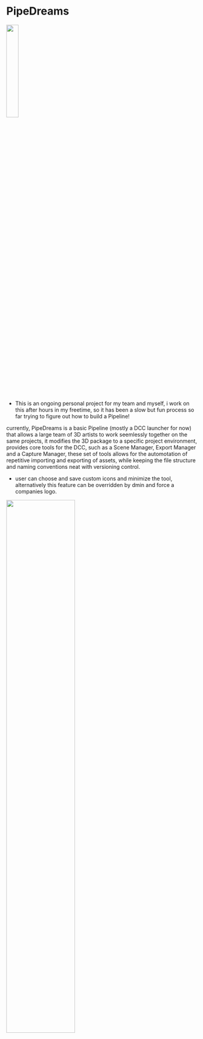 # PipeDreams

<img src="https://user-images.githubusercontent.com/80905013/193423638-1d37a040-c230-48b5-a7dc-78e5a56ed3e2.gif" width="25%">
     
- This is an ongoing personal project for my team and myself, i work on this after hours in my freetime, so it has been a slow but fun process so far trying to figure out
  how to build a Pipeline!

currently, PipeDreams is a basic Pipeline (mostly a DCC launcher for now) 
that allows a large team of 3D artists to work seemlessly together on the same projects,
it modifies the 3D package to a specific project environment, provides core tools for the DCC, such as a Scene Manager, Export Manager and a Capture Manager,
these set of tools allows for the automotation of repetitive importing and exporting of assets, while keeping the file structure and naming conventions neat
with versioning control.



- user can choose and save custom icons and minimize the tool, alternatively this feature can be overridden by dmin and force a companies logo.
<img src="https://user-images.githubusercontent.com/80905013/193425250-52573a42-4f55-4e63-855e-97dcd30b9956.gif" width="60%">

